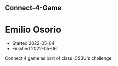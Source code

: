 ## Connect-4-Game
# Emilio Osorio
- Started 2022-05-04
- Finished 2022-05-06

Connect 4 game as part of class ICS3U's challenge.
